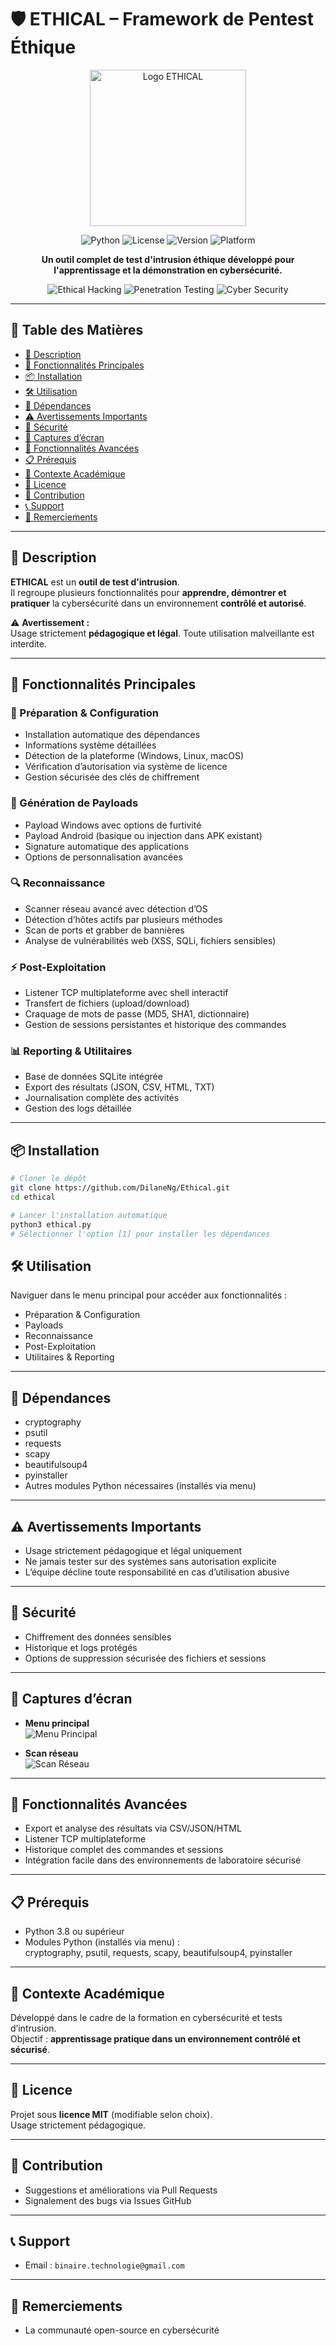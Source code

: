 # 🛡️ ETHICAL – Framework de Pentest Éthique

<p align="center">
  <img src="assets/logo.png" alt="Logo ETHICAL" width="250"/>
</p>

<p align="center">
  <img src="https://img.shields.io/badge/Python-3.8%2B-blue" alt="Python">
  <img src="https://img.shields.io/badge/License-Ethical--Use-red" alt="License">
  <img src="https://img.shields.io/badge/Version-3.0-green" alt="Version">
  <img src="https://img.shields.io/badge/Platform-Windows%20%7C%20Linux%20%7C%20macOS-lightgrey" alt="Platform">
</p>

<p align="center">
  <strong>Un outil complet de test d'intrusion éthique développé pour l'apprentissage et la démonstration en cybersécurité.</strong>
</p>

<p align="center">
  <img src="https://img.shields.io/badge/Ethical-Hacking-brightgreen" alt="Ethical Hacking">
  <img src="https://img.shields.io/badge/Penetration-Testing-orange" alt="Penetration Testing">
  <img src="https://img.shields.io/badge/Cyber-Security-blue" alt="Cyber Security">
</p>

---

## 🎯 Table des Matières

- [📖 Description](#-description)
- [🚀 Fonctionnalités Principales](#-fonctionnalités-principales)
- [📦 Installation](#-installation)
- [🛠️ Utilisation](#️-utilisation)
- [📌 Dépendances](#-dépendances)
- [⚠️ Avertissements Importants](#️-avertissements-importants)
- [🔐 Sécurité](#-sécurité)
- [📸 Captures d’écran](#-captures-décran)
- [🌟 Fonctionnalités Avancées](#-fonctionnalités-avancées)
- [📋 Prérequis](#-prérequis)
- [🏢 Contexte Académique](#-contexte-académique)
- [📝 Licence](#-licence)
- [🤝 Contribution](#-contribution)
- [📞 Support](#-support)
- [🙏 Remerciements](#-remerciements)

---

## 📖 Description
**ETHICAL** est un **outil de test d’intrusion**.  
Il regroupe plusieurs fonctionnalités pour **apprendre, démontrer et pratiquer** la cybersécurité dans un environnement **contrôlé et autorisé**.

⚠️ **Avertissement :**  
Usage strictement **pédagogique et légal**. Toute utilisation malveillante est interdite.  

---

## 🚀 Fonctionnalités Principales

### 🔧 Préparation & Configuration
- Installation automatique des dépendances
- Informations système détaillées
- Détection de la plateforme (Windows, Linux, macOS)
- Vérification d’autorisation via système de licence
- Gestion sécurisée des clés de chiffrement

### 🎯 Génération de Payloads
- Payload Windows avec options de furtivité
- Payload Android (basique ou injection dans APK existant)
- Signature automatique des applications
- Options de personnalisation avancées

### 🔍 Reconnaissance
- Scanner réseau avancé avec détection d’OS
- Détection d’hôtes actifs par plusieurs méthodes
- Scan de ports et grabber de bannières
- Analyse de vulnérabilités web (XSS, SQLi, fichiers sensibles)

### ⚡ Post-Exploitation
- Listener TCP multiplateforme avec shell interactif
- Transfert de fichiers (upload/download)
- Craquage de mots de passe (MD5, SHA1, dictionnaire)
- Gestion de sessions persistantes et historique des commandes

### 📊 Reporting & Utilitaires
- Base de données SQLite intégrée
- Export des résultats (JSON, CSV, HTML, TXT)
- Journalisation complète des activités
- Gestion des logs détaillée

---
## 📦 Installation

```bash
# Cloner le dépôt
git clone https://github.com/DilaneNg/Ethical.git
cd ethical

# Lancer l'installation automatique
python3 ethical.py
# Sélectionner l'option [1] pour installer les dépendances

```

## 🛠️ Utilisation
Naviguer dans le menu principal pour accéder aux fonctionnalités :

- Préparation & Configuration
- Payloads
- Reconnaissance
- Post-Exploitation
- Utilitaires & Reporting

---

## 📌 Dépendances
- cryptography
- psutil
- requests
- scapy
- beautifulsoup4
- pyinstaller
- Autres modules Python nécessaires (installés via menu)

---

## ⚠️ Avertissements Importants
- Usage strictement pédagogique et légal uniquement
- Ne jamais tester sur des systèmes sans autorisation explicite
- L’équipe décline toute responsabilité en cas d’utilisation abusive

---

## 🔐 Sécurité
- Chiffrement des données sensibles
- Historique et logs protégés
- Options de suppression sécurisée des fichiers et sessions

---

## 📸 Captures d’écran
- **Menu principal**  
  ![Menu Principal](assets/menu_principal.png)

- **Scan réseau**  
  ![Scan Réseau](assets/scan_reseau.png)

---

## 🌟 Fonctionnalités Avancées
- Export et analyse des résultats via CSV/JSON/HTML
- Listener TCP multiplateforme
- Historique complet des commandes et sessions
- Intégration facile dans des environnements de laboratoire sécurisé

---

## 📋 Prérequis
- Python 3.8 ou supérieur
- Modules Python (installés via menu) :  
  cryptography, psutil, requests, scapy, beautifulsoup4, pyinstaller

---

## 🏢 Contexte Académique
Développé dans le cadre de la formation en cybersécurité et tests d’intrusion.  
Objectif : **apprentissage pratique dans un environnement contrôlé et sécurisé**.

---

## 📝 Licence
Projet sous **licence MIT** (modifiable selon choix).  
Usage strictement pédagogique.

---

## 🤝 Contribution
- Suggestions et améliorations via Pull Requests
- Signalement des bugs via Issues GitHub

---

## 📞 Support
- Email : `binaire.technologie@gmail.com`

---

## 🙏 Remerciements
- La communauté open-source en cybersécurité  

